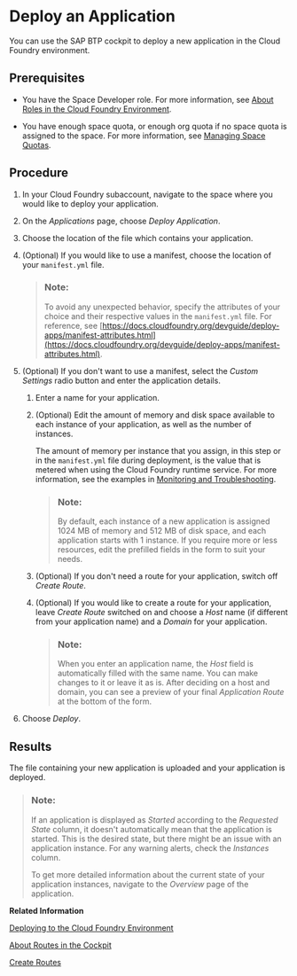 <!-- loio09fdb9bdc6804c479d634297f1d07e09 -->

# Deploy an Application

You can use the SAP BTP cockpit to deploy a new application in the Cloud Foundry environment.



<a name="loio09fdb9bdc6804c479d634297f1d07e09__prereq_mhg_cyp_12c"/>

## Prerequisites

-   You have the Space Developer role. For more information, see [About Roles in the Cloud Foundry Environment](about-roles-in-the-cloud-foundry-environment-0907638.md).

-   You have enough space quota, or enough org quota if no space quota is assigned to the space. For more information, see [Managing Space Quotas](managing-space-quotas-4e5f0ee.md).




## Procedure

1.  In your Cloud Foundry subaccount, navigate to the space where you would like to deploy your application.

2.  On the *Applications* page, choose *Deploy Application*.

3.  Choose the location of the file which contains your application.

4.  \(Optional\) If you would like to use a manifest, choose the location of your `manifest.yml` file.

    > ### Note:  
    > To avoid any unexpected behavior, specify the attributes of your choice and their respective values in the `manifest.yml` file. For reference, see [https://docs.cloudfoundry.org/devguide/deploy-apps/manifest-attributes.html](https://docs.cloudfoundry.org/devguide/deploy-apps/manifest-attributes.html).

5.  \(Optional\) If you don't want to use a manifest, select the *Custom Settings* radio button and enter the application details.

    1.  Enter a name for your application.

    2.  \(Optional\) Edit the amount of memory and disk space available to each instance of your application, as well as the number of instances.

        The amount of memory per instance that you assign, in this step or in the `manifest.yml` file during deployment, is the value that is metered when using the Cloud Foundry runtime service. For more information, see the examples in [Monitoring and Troubleshooting](https://help.sap.com/viewer/4287333baaa6413a8ece0a8ed1196af4/Cloud/en-US/2d6eb4d7181d4e8f8d7091158957b730.html).

        > ### Note:  
        > By default, each instance of a new application is assigned 1024 MB of memory and 512 MB of disk space, and each application starts with 1 instance. If you require more or less resources, edit the prefilled fields in the form to suit your needs.

    3.  \(Optional\) If you don't need a route for your application, switch off *Create Route*.

    4.  \(Optional\) If you would like to create a route for your application, leave *Create Route* switched on and choose a *Host* name \(if different from your application name\) and a *Domain* for your application.

        > ### Note:  
        > When you enter an application name, the *Host* field is automatically filled with the same name. You can make changes to it or leave it as is. After deciding on a host and domain, you can see a preview of your final *Application Route* at the bottom of the form.


6.  Choose *Deploy*.




<a name="loio09fdb9bdc6804c479d634297f1d07e09__result_osv_cfs_kgb"/>

## Results

The file containing your new application is uploaded and your application is deployed.

> ### Note:  
> If an application is displayed as *Started* according to the *Requested State* column, it doesn't automatically mean that the application is started. This is the desired state, but there might be an issue with an application instance. For any warning alerts, check the *Instances* column.
> 
> To get more detailed information about the current state of your application instances, navigate to the *Overview* page of the application.

**Related Information**  


[Deploying to the Cloud Foundry Environment](../30-development/deploying-to-the-cloud-foundry-environment-2a21055.md "Get an overview of available deployment options.")

[About Routes in the Cockpit](about-routes-in-the-cockpit-4af288c.md "To enable your end users to reach your application, create a route and map it to the application in the SAP BTP cockpit.")

[Create Routes](create-routes-9fddeea.md "You can configure the URLs through which end users can reach your applications.")

